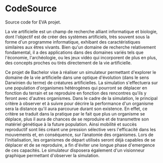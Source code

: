 CodeSource
==========

Source code for EVA projet.

La vie artificielle est un champ de recherche alliant informatique et biologie, dont l'objectif est de créer des systèmes artificiels, très souvent sous la forme d'un programme informatique, exhibant des caractéristiques similaires aux êtres vivants. Bien qu'un domaine de recherche relativement fondamental, il a des applications dans des domaines variés tels que l'économie, l'archéologie, ou les jeux vidéo qui incorporent de plus en plus, des concepts proches ou tirés directement de la vie artificielle.


Ce projet de Bachelor vise à réaliser un simulateur permettant d'explorer le domaine de la vie artificielle dans une optique d'évolution (dans le sens Darwinien du terme) de créatures artificielles. La simulation s'effectuera sur une population d'organismes hétérogènes qui pourront se déplacer en fonction du terrain et se reproduire en fonction des rencontres qu'ils y feront avec d'autres organismes. Dans le cadre de la simulation, le principal critère à observer et à suivre pour décrire la performance d'un organisme sera la distance qu'il aura parcourue durant son existence. En effet, ce critère se traduit dans la pratique par le fait que plus un organisme se déplace, plus il aura de chances de se reproduire et de transmettre son matériel génétique à la future population. Ainsi mobilité et succès reproductif sont liés créant une pression sélective vers l'efficacité dans les mouvements et, en conséquence, sur l’anatomie des organismes. Lors de l'initialisation, les organismes de départ utilisés seront déjà capables de se déplacer et de se reproduire, a fin d'éviter une longue phase d'emergence de ces capacités. Le simulateur disposera également d'un visionneur graphique permettant d'observer la simulation.

